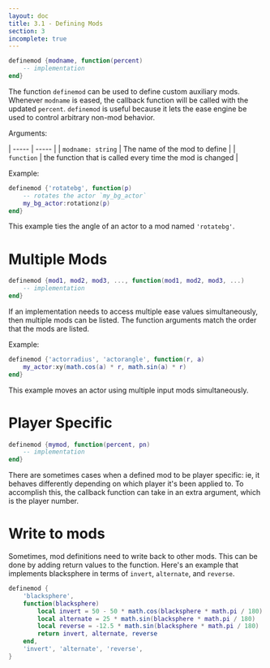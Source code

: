 ```yaml
---
layout: doc
title: 3.1 - Defining Mods
section: 3
incomplete: true
---
```

```lua
definemod {modname, function(percent)
    -- implementation
end}
```
The function `definemod` can be used to define custom auxiliary mods. Whenever `modname` is eased, the callback function will be called with the updated `percent`. `definemod` is useful because it lets the ease engine be used to control arbitrary non-mod behavior.

Arguments:

| ----- | ----- |
| `modname: string` | The name of the mod to define |
| `function` | the function that is called every time the mod is changed |

Example:
```lua
definemod {'rotatebg', function(p)
    -- rotates the actor `my_bg_actor`
    my_bg_actor:rotationz(p)
end}
```
This example ties the angle of an actor to a mod named `'rotatebg'`. 

# Multiple Mods
```lua
definemod {mod1, mod2, mod3, ..., function(mod1, mod2, mod3, ...)
    -- implementation
end}
```
If an implementation needs to access multiple ease values simultaneously, then multiple mods can be listed. The function arguments match the order that the mods are listed.

Example:
```lua
definemod {'actorradius', 'actorangle', function(r, a)
    my_actor:xy(math.cos(a) * r, math.sin(a) * r)
end}
```
This example moves an actor using multiple input mods simultaneously.

# Player Specific
```lua
definemod {mymod, function(percent, pn)
    -- implementation
end}
```
There are sometimes cases when a defined mod to be player specific: ie, it behaves differently depending on which player it's been applied to. To accomplish this, the callback function can take in an extra argument, which is the player number.

# Write to mods
Sometimes, mod definitions need to write back to other mods. This can be done by adding return values to the function. Here's an example that implements blacksphere in terms of `invert`, `alternate`, and `reverse`.
```lua
definemod {
    'blacksphere',
    function(blacksphere)
        local invert = 50 - 50 * math.cos(blacksphere * math.pi / 180)
        local alternate = 25 * math.sin(blacksphere * math.pi / 180)
        local reverse = -12.5 * math.sin(blacksphere * math.pi / 180)
        return invert, alternate, reverse
    end,
    'invert', 'alternate', 'reverse',
}
```
